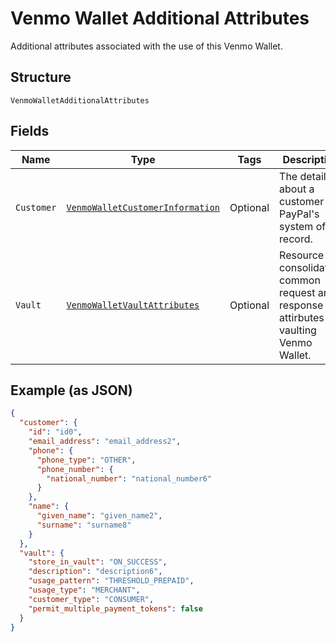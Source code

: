 
# Venmo Wallet Additional Attributes

Additional attributes associated with the use of this Venmo Wallet.

## Structure

`VenmoWalletAdditionalAttributes`

## Fields

| Name | Type | Tags | Description |
|  --- | --- | --- | --- |
| `Customer` | [`VenmoWalletCustomerInformation`](../../doc/models/venmo-wallet-customer-information.md) | Optional | The details about a customer in PayPal's system of record. |
| `Vault` | [`VenmoWalletVaultAttributes`](../../doc/models/venmo-wallet-vault-attributes.md) | Optional | Resource consolidating common request and response attirbutes for vaulting Venmo Wallet. |

## Example (as JSON)

```json
{
  "customer": {
    "id": "id0",
    "email_address": "email_address2",
    "phone": {
      "phone_type": "OTHER",
      "phone_number": {
        "national_number": "national_number6"
      }
    },
    "name": {
      "given_name": "given_name2",
      "surname": "surname8"
    }
  },
  "vault": {
    "store_in_vault": "ON_SUCCESS",
    "description": "description6",
    "usage_pattern": "THRESHOLD_PREPAID",
    "usage_type": "MERCHANT",
    "customer_type": "CONSUMER",
    "permit_multiple_payment_tokens": false
  }
}
```

